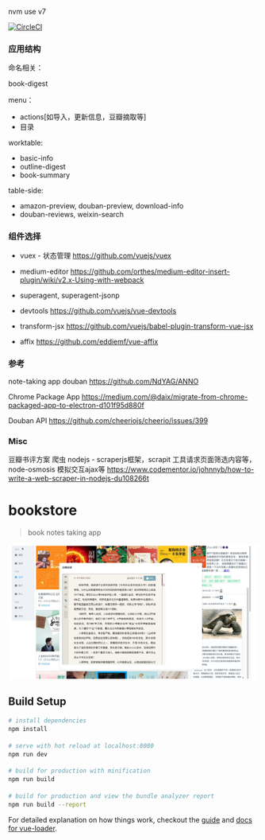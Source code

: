 
nvm use v7

[![CircleCI](https://circleci.com/gh/gaohailang/bookstore-web.svg?style=svg)](https://circleci.com/gh/gaohailang/bookstore-web)

### 应用结构

命名相关：

book-digest

menu：
- actions[如导入，更新信息，豆瓣摘取等]
- 目录

worktable:

- basic-info
- outline-digest
- book-summary

table-side:
- amazon-preview, douban-preview, download-info
- douban-reviews, weixin-search



### 组件选择

- vuex - 状态管理
https://github.com/vuejs/vuex

- medium-editor
https://github.com/orthes/medium-editor-insert-plugin/wiki/v2.x-Using-with-webpack

- superagent, superagent-jsonp

- devtools
https://github.com/vuejs/vue-devtools

- transform-jsx
https://github.com/vuejs/babel-plugin-transform-vue-jsx

- affix
https://github.com/eddiemf/vue-affix

### 参考

note-taking app douban
https://github.com/NdYAG/ANNO

Chrome Package App
https://medium.com/@daix/migrate-from-chrome-packaged-app-to-electron-d101f95d880f


Douban API
https://github.com/cheeriojs/cheerio/issues/399

### Misc

豆瓣书评方案 爬虫
nodejs - scraperjs框架，scrapit 工具请求页面筛选内容等，node-osmosis 模拟交互ajax等
https://www.codementor.io/johnnyb/how-to-write-a-web-scraper-in-nodejs-du108266t

# bookstore

> book notes taking app

![](./static/screencast1.jpg)


## Build Setup

``` bash
# install dependencies
npm install

# serve with hot reload at localhost:8080
npm run dev

# build for production with minification
npm run build

# build for production and view the bundle analyzer report
npm run build --report
```

For detailed explanation on how things work, checkout the [guide](http://vuejs-templates.github.io/webpack/) and [docs for vue-loader](http://vuejs.github.io/vue-loader).
